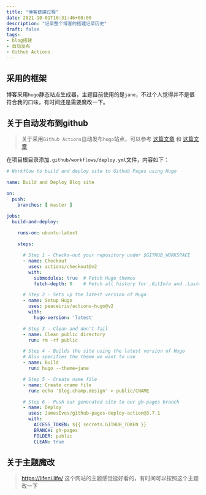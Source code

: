 ```yaml
---
title: "博客搭建过程"
date: 2021-10-01T10:31:46+08:00
description: "记录整个博客的搭建记录历史"
draft: false
tags:
- blog搭建
- 自动发布
- Github Actions
---
```


## 采用的框架
博客采用`hugo`静态站点生成器，主题目前使用的是`jane`，不过个人觉得并不是很符合我的口味，有时间还是需要魔改一下。

## 关于自动发布到github

> 关于采用`Github Actions`自动发布`hugo`站点，可以参考 [这篇文章](https://medium.com/zendesk-engineering/a-github-actions-workflow-to-generate-publish-your-hugo-website-f36375e56cf7) 和 [这篇文章](https://lifeni.life/article/deploy-with-github-actions)

在项目根目录添加`.github/workflows/deploy.yml`文件，内容如下：
```yaml
# Workflow to build and deploy site to Github Pages using Hugo

name: Build and Deploy Blog site

on:
  push:
    branches: [ master ]

jobs:
  build-and-deploy:
    
    runs-on: ubuntu-latest

    steps:

      # Step 1 - Checks-out your repository under $GITHUB_WORKSPACE
      - name: Checkout
        uses: actions/checkout@v2
        with:
          submodules: true  # Fetch Hugo themes
          fetch-depth: 0    # Fetch all history for .GitInfo and .Lastmod

      # Step 2 - Sets up the latest version of Hugo
      - name: Setup Hugo
        uses: peaceiris/actions-hugo@v2
        with:
          hugo-version: 'latest'

      # Step 3 - Clean and don't fail
      - name: Clean public directory
        run: rm -rf public

      # Step 4 - Builds the site using the latest version of Hugo
      # Also specifies the theme we want to use
      - name: Build
        run: hugo --theme=jane

      # Step 5 - Create name file
      - name: Create cname file
        run: echo 'blog.champ.design' > public/CNAME

      # Step 6 - Push our generated site to our gh-pages branch
      - name: Deploy
        uses: JamesIves/github-pages-deploy-action@3.7.1
        with:
          ACCESS_TOKEN: ${{ secrets.GITHUB_TOKEN }}
          BRANCH: gh-pages
          FOLDER: public
          CLEAN: true
```

## 关于主题魔改

> https://lifeni.life/ 这个网站的主题感觉挺好看的，有时间可以按照这个主题改一下
